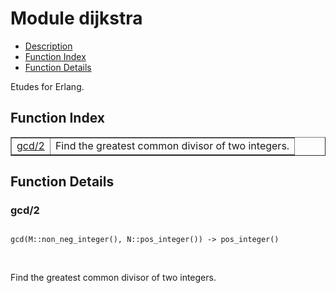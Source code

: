 

# Module dijkstra #
* [Description](#description)
* [Function Index](#index)
* [Function Details](#functions)

Etudes for Erlang.

<a name="index"></a>

## Function Index ##


<table width="100%" border="1" cellspacing="0" cellpadding="2" summary="function index"><tr><td valign="top"><a href="#gcd-2">gcd/2</a></td><td>Find the greatest common divisor of two integers.</td></tr></table>


<a name="functions"></a>

## Function Details ##

<a name="gcd-2"></a>

### gcd/2 ###

<pre><code>
gcd(M::non_neg_integer(), N::pos_integer()) -&gt; pos_integer()
</code></pre>
<br />

Find the greatest common divisor of two integers.

